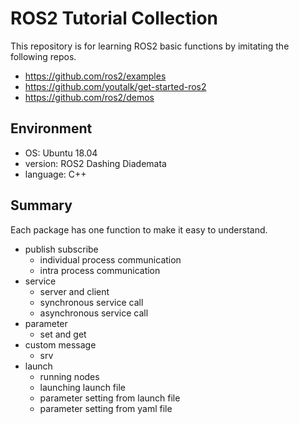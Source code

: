 # ROS2 Tutorial Collection

This repository is for learning ROS2 basic functions by imitating the following repos.
- https://github.com/ros2/examples
- https://github.com/youtalk/get-started-ros2
- https://github.com/ros2/demos

## Environment
- OS: Ubuntu 18.04
- version: ROS2 Dashing Diademata
- language: C++

## Summary

Each package has one function to make it easy to understand.

- publish subscribe
  - individual process communication
  - intra process communication
- service
  - server and client
  - synchronous service call
  - asynchronous service call
- parameter
  - set and get
- custom message
  - srv
- launch
  - running nodes
  - launching launch file
  - parameter setting from launch file
  - parameter setting from yaml file

